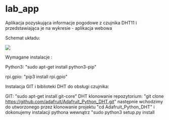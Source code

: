 # lab_app
Aplikacja pozyskująca informacje pogodowe z czujnika DHT11 i przedstawiająca je na wykresie - aplikacja webowa

Schemat układu:

![](images/schemat%20układu.png)

Wymagane instalacje : 

Python3: "sudo apt-get install python3-pip"

rpi.gpio: "pip3 install rpi.gpio"

Instalacja GIT i biblioteki DHT do obsługi czujnika:

GIT: "sudo apt-get install git-core"
DHT klonowanie repozytorium: "git clone https://github.com/adafruit/Adafruit_Python_DHT.git" następnie wchodzimy do utworzonego przez klonowanie projektu "cd Adafruit_Python_DHT" i dokonujemy instalacji pythona wewnątrz "sudo python3 setup.py install
